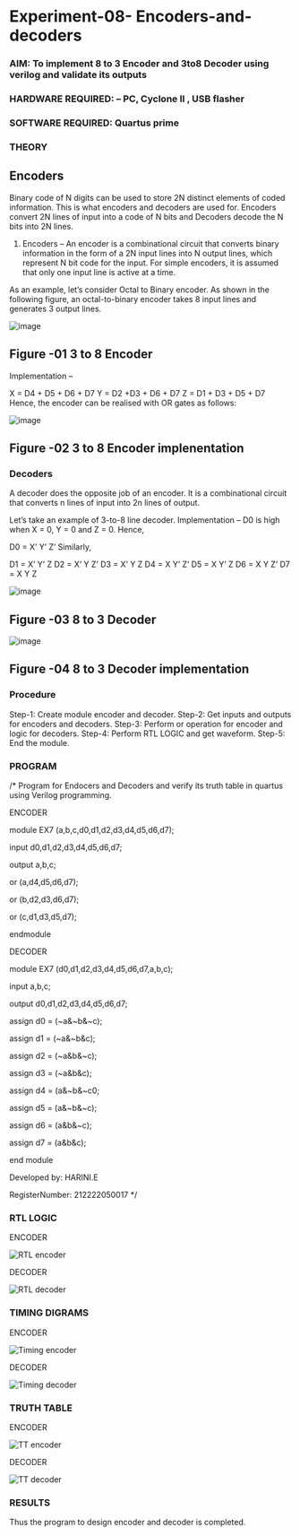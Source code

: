 # Experiment-08- Encoders-and-decoders 
### AIM: To implement 8 to 3 Encoder and  3to8 Decoder using verilog and validate its outputs
### HARDWARE REQUIRED:  – PC, Cyclone II , USB flasher
### SOFTWARE REQUIRED:   Quartus prime
### THEORY 

## Encoders
Binary code of N digits can be used to store 2N distinct elements of coded information. This is what encoders and decoders are used for. Encoders convert 2N lines of input into a code of N bits and Decoders decode the N bits into 2N lines.

1. Encoders –
An encoder is a combinational circuit that converts binary information in the form of a 2N input lines into N output lines, which represent N bit code for the input. For simple encoders, it is assumed that only one input line is active at a time.

As an example, let’s consider Octal to Binary encoder. As shown in the following figure, an octal-to-binary encoder takes 8 input lines and generates 3 output lines.

![image](https://user-images.githubusercontent.com/36288975/171543588-bc0746df-a173-4b35-989e-5fb7d385fe8a.png)
## Figure -01 3 to 8 Encoder 


Implementation –

X = D4 + D5 + D6 + D7
Y = D2 +D3 + D6 + D7
Z = D1 + D3 + D5 + D7 
Hence, the encoder can be realised with OR gates as follows:


![image](https://user-images.githubusercontent.com/36288975/171543740-68403b82-aa93-4c98-9343-f32b14885a2e.png)
## Figure -02 3 to 8 Encoder implenentation 

 ### Decoders 
A decoder does the opposite job of an encoder. It is a combinational circuit that converts n lines of input into 2n lines of output.

Let’s take an example of 3-to-8 line decoder.
Implementation –
D0 is high when X = 0, Y = 0 and Z = 0. Hence,

D0 = X’ Y’ Z’ 
Similarly,

D1 = X’ Y’ Z
D2 = X’ Y Z’
D3 = X’ Y Z
D4 = X Y’ Z’
D5 = X Y’ Z
D6 = X Y Z’
D7 = X Y Z 


![image](https://user-images.githubusercontent.com/36288975/171543978-ee2d0671-2846-40a1-8705-507fd6287a49.png)
## Figure -03 8 to 3 Decoder 



![image](https://user-images.githubusercontent.com/36288975/171543866-5a6eace6-8683-49d7-9c4f-a7cb30ec3035.png)
## Figure -04 8 to 3 Decoder implementation 

### Procedure
Step-1: Create module encoder and decoder.
Step-2: Get inputs and outputs for encoders and decoders.
Step-3: Perform or operation for encoder and logic for decoders.
Step-4: Perform RTL LOGIC and get waveform.
Step-5: End the module.


### PROGRAM 
/*
Program for Endocers and Decoders  and verify its truth table in quartus using Verilog programming.

ENCODER

module EX7 (a,b,c,d0,d1,d2,d3,d4,d5,d6,d7);

input d0,d1,d2,d3,d4,d5,d6,d7;

output a,b,c;

or (a,d4,d5,d6,d7);

or (b,d2,d3,d6,d7);

or (c,d1,d3,d5,d7);

endmodule


DECODER

module EX7 (d0,d1,d2,d3,d4,d5,d6,d7,a,b,c);

input a,b,c;

output d0,d1,d2,d3,d4,d5,d6,d7;

assign d0 = (~a&~b&~c);

assign d1 = (~a&~b&c);

assign d2 = (~a&b&~c);

assign d3 = (~a&b&c);

assign d4 = (a&~b&~c0;

assign d5 = (a&~b&~c);

assign d6 = (a&b&~c);

assign d7 = (a&b&c);

end module 


Developed by: HARINI.E 

RegisterNumber:  212222050017
*/



### RTL LOGIC  

ENCODER

![RTL encoder](https://github.com/HariniEEE/Experiment-08-Encoders-and-decoders-/assets/128949246/75173823-fd44-46e9-a08b-974dc3d8feca)


DECODER

![RTL decoder](https://github.com/HariniEEE/Experiment-08-Encoders-and-decoders-/assets/128949246/2d652c65-5cdd-49c2-8e7b-e47aa58d0ece)


### TIMING DIGRAMS  

ENCODER

![Timing encoder](https://github.com/HariniEEE/Experiment-08-Encoders-and-decoders-/assets/128949246/bdb8c974-821a-4006-b2d0-a33e0839aa00)

DECODER

![Timing decoder](https://github.com/HariniEEE/Experiment-08-Encoders-and-decoders-/assets/128949246/b59637a0-65ee-476b-8294-7526fa0b22ba)



### TRUTH TABLE 

ENCODER 

![TT encoder](https://github.com/HariniEEE/Experiment-08-Encoders-and-decoders-/assets/128949246/86ffa5c1-58e5-4488-99e4-893de2a2da8c)

DECODER

![TT decoder](https://github.com/HariniEEE/Experiment-08-Encoders-and-decoders-/assets/128949246/053a572a-b73e-4267-bda7-87a7df1bc1fc)


### RESULTS 
Thus the program to design encoder and decoder is completed.

